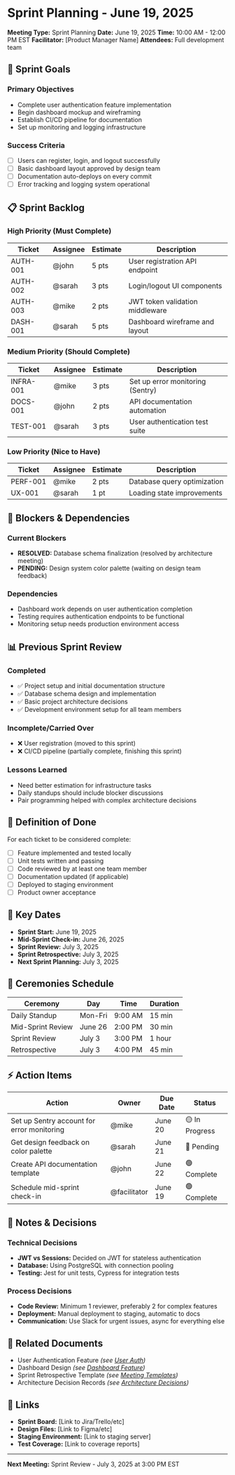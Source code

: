 # Sprint Planning - June 19, 2025

**Meeting Type:** Sprint Planning
**Date:** June 19, 2025
**Time:** 10:00 AM - 12:00 PM EST
**Facilitator:** [Product Manager Name]
**Attendees:** Full development team

## 🎯 Sprint Goals

### Primary Objectives
- Complete user authentication feature implementation
- Begin dashboard mockup and wireframing
- Establish CI/CD pipeline for documentation
- Set up monitoring and logging infrastructure

### Success Criteria
- [ ] Users can register, login, and logout successfully
- [ ] Basic dashboard layout approved by design team
- [ ] Documentation auto-deploys on every commit
- [ ] Error tracking and logging system operational

## 📋 Sprint Backlog

### High Priority (Must Complete)
| Ticket | Assignee | Estimate | Description |
|--------|----------|----------|-------------|
| AUTH-001 | @john | 5 pts | User registration API endpoint |
| AUTH-002 | @sarah | 3 pts | Login/logout UI components |
| AUTH-003 | @mike | 2 pts | JWT token validation middleware |
| DASH-001 | @sarah | 5 pts | Dashboard wireframe and layout |

### Medium Priority (Should Complete)
| Ticket | Assignee | Estimate | Description |
|--------|----------|----------|-------------|
| INFRA-001 | @mike | 3 pts | Set up error monitoring (Sentry) |
| DOCS-001 | @john | 2 pts | API documentation automation |
| TEST-001 | @sarah | 3 pts | User authentication test suite |

### Low Priority (Nice to Have)
| Ticket | Assignee | Estimate | Description |
|--------|----------|----------|-------------|
| PERF-001 | @mike | 2 pts | Database query optimization |
| UX-001 | @sarah | 1 pt | Loading state improvements |

## 🚧 Blockers & Dependencies

### Current Blockers
- **RESOLVED:** Database schema finalization (resolved by architecture meeting)
- **PENDING:** Design system color palette (waiting on design team feedback)

### Dependencies
- Dashboard work depends on user authentication completion
- Testing requires authentication endpoints to be functional
- Monitoring setup needs production environment access

## 📊 Previous Sprint Review

### Completed
- ✅ Project setup and initial documentation structure
- ✅ Database schema design and implementation
- ✅ Basic project architecture decisions
- ✅ Development environment setup for all team members

### Incomplete/Carried Over
- ❌ User registration (moved to this sprint)
- ❌ CI/CD pipeline (partially complete, finishing this sprint)

### Lessons Learned
- Need better estimation for infrastructure tasks
- Daily standups should include blocker discussions
- Pair programming helped with complex architecture decisions

## 🎯 Definition of Done

For each ticket to be considered complete:
- [ ] Feature implemented and tested locally
- [ ] Unit tests written and passing
- [ ] Code reviewed by at least one team member
- [ ] Documentation updated (if applicable)
- [ ] Deployed to staging environment
- [ ] Product owner acceptance

## 📅 Key Dates

- **Sprint Start:** June 19, 2025
- **Mid-Sprint Check-in:** June 26, 2025
- **Sprint Review:** July 3, 2025
- **Sprint Retrospective:** July 3, 2025
- **Next Sprint Planning:** July 3, 2025

## 🎪 Ceremonies Schedule

| Ceremony | Day | Time | Duration |
|----------|-----|------|----------|
| Daily Standup | Mon-Fri | 9:00 AM | 15 min |
| Mid-Sprint Review | June 26 | 2:00 PM | 30 min |
| Sprint Review | July 3 | 3:00 PM | 1 hour |
| Retrospective | July 3 | 4:00 PM | 45 min |

## ⚡ Action Items

| Action | Owner | Due Date | Status |
|--------|-------|----------|--------|
| Set up Sentry account for error monitoring | @mike | June 20 | 🟡 In Progress |
| Get design feedback on color palette | @sarah | June 21 | 🔴 Pending |
| Create API documentation template | @john | June 22 | 🟢 Complete |
| Schedule mid-sprint check-in | @facilitator | June 19 | 🟢 Complete |

## 💭 Notes & Decisions

### Technical Decisions
- **JWT vs Sessions:** Decided on JWT for stateless authentication
- **Database:** Using PostgreSQL with connection pooling
- **Testing:** Jest for unit tests, Cypress for integration tests

### Process Decisions
- **Code Review:** Minimum 1 reviewer, preferably 2 for complex features
- **Deployment:** Manual deployment to staging, automatic to docs
- **Communication:** Use Slack for urgent issues, async for everything else

## 📎 Related Documents

- User Authentication Feature *(see [User Auth](../../features/user-auth/index.md))*
- Dashboard Design *(see [Dashboard Feature](../../features/dashboard/index.md))*
- Sprint Retrospective Template *(see [Meeting Templates](../../templates/meeting-notes-template.md))*
- Architecture Decision Records *(see [Architecture Decisions](../../decisions/index.md))*

## 🔗 Links

- **Sprint Board:** [Link to Jira/Trello/etc]
- **Design Files:** [Link to Figma/etc]
- **Staging Environment:** [Link to staging server]
- **Test Coverage:** [Link to coverage reports]

---
**Next Meeting:** Sprint Review - July 3, 2025 at 3:00 PM EST
